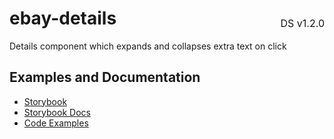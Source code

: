 <h1 style='display: flex; justify-content: space-between; align-items: center;'>
    <span>
        ebay-details
    </span>
    <span style='font-weight: normal; font-size: medium; margin-bottom: -15px;'>
        DS v1.2.0
    </span>
</h1>

Details component which expands and collapses extra text on click

## Examples and Documentation

-   [Storybook](https://ebay.github.io/ebayui-core/?path=/story/navigation-disclosure-ebay-details)
-   [Storybook Docs](https://ebay.github.io/ebayui-core/?path=/docs/navigation-disclosure-ebay-details)
-   [Code Examples](https://github.com/eBay/ebayui-core/tree/master/src/components/ebay-details/examples)

